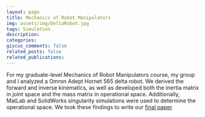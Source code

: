 ```yaml
---
layout: page
title: Mechanics of Robot Manipulators
img: assets/img/DeltaRobot.jpg
tags: Simulation
description:
categories:
giscus_comments: false
related_posts: false
related_publications:
---
```



For my graduate-level Mechanics of Robot Manipulators course, my group and I analyzed a Omron Adept Hornet 565 delta robot. We derived the forward and inverse kinematics, as well as developed both the inertia matrix in joint space and the mass matrix in operational space. Additionally, MatLab and SolidWorks singularity simulations were used to determine the operational space. We took these findings to write our [final paper]({{site.baseurl}}/assets/pdf/MEEN_612_Project_Report.pdf).

